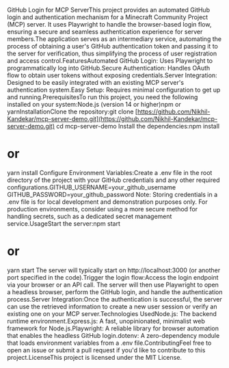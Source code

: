 GitHub Login for MCP ServerThis project provides an automated GitHub login and authentication mechanism for a Minecraft Community Project (MCP) server. It uses Playwright to handle the browser-based login flow, ensuring a secure and seamless authentication experience for server members.The application serves as an intermediary service, automating the process of obtaining a user's GitHub authentication token and passing it to the server for verification, thus simplifying the process of user registration and access control.FeaturesAutomated GitHub Login: Uses Playwright to programmatically log into GitHub.Secure Authentication: Handles OAuth flow to obtain user tokens without exposing credentials.Server Integration: Designed to be easily integrated with an existing MCP server's authentication system.Easy Setup: Requires minimal configuration to get up and running.PrerequisitesTo run this project, you need the following installed on your system:Node.js (version 14 or higher)npm or yarnInstallationClone the repository:git clone [https://github.com/Nikhil-Kandekar/mcp-server-demo.git](https://github.com/Nikhil-Kandekar/mcp-server-demo.git)
cd mcp-server-demo
Install the dependencies:npm install
# or
yarn install
Configure Environment Variables:Create a .env file in the root directory of the project with your GitHub credentials and any other required configurations.GITHUB_USERNAME=your_github_username
GITHUB_PASSWORD=your_github_password
Note: Storing credentials in a .env file is for local development and demonstration purposes only. For production environments, consider using a more secure method for handling secrets, such as a dedicated secret management service.UsageStart the server:npm start
# or
yarn start
The server will typically start on http://localhost:3000 (or another port specified in the code).Trigger the login flow:Access the login endpoint via your browser or an API call. The server will then use Playwright to open a headless browser, perform the GitHub login, and handle the authentication process.Server Integration:Once the authentication is successful, the server can use the retrieved information to create a new user session or verify an existing one on your MCP server.Technologies UsedNode.js: The backend runtime environment.Express.js: A fast, unopinionated, minimalist web framework for Node.js.Playwright: A reliable library for browser automation that enables the headless GitHub login.dotenv: A zero-dependency module that loads environment variables from a .env file.ContributingFeel free to open an issue or submit a pull request if you'd like to contribute to this project.LicenseThis project is licensed under the MIT License.
